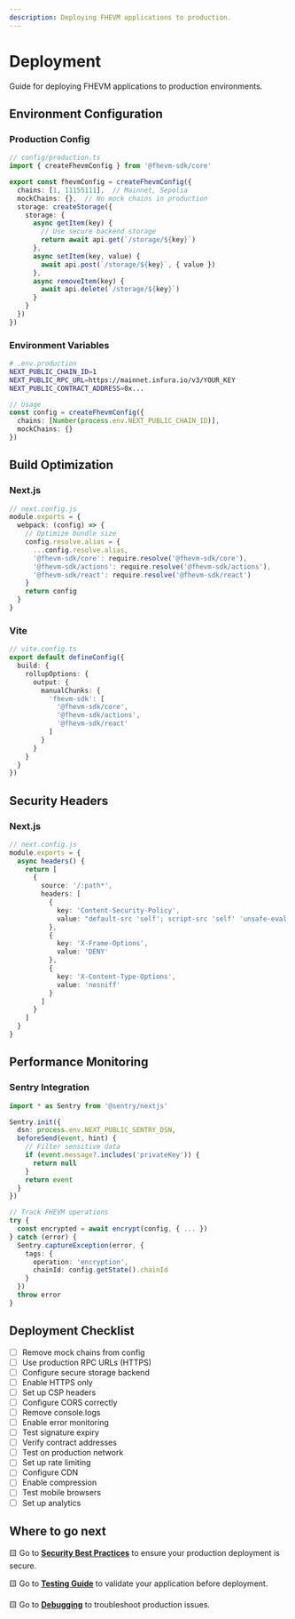 ```yaml
---
description: Deploying FHEVM applications to production.
---
```


# Deployment

Guide for deploying FHEVM applications to production environments.

## Environment Configuration

### Production Config

```typescript
// config/production.ts
import { createFhevmConfig } from '@fhevm-sdk/core'

export const fhevmConfig = createFhevmConfig({
  chains: [1, 11155111],  // Mainnet, Sepolia
  mockChains: {},  // No mock chains in production
  storage: createStorage({
    storage: {
      async getItem(key) {
        // Use secure backend storage
        return await api.get(`/storage/${key}`)
      },
      async setItem(key, value) {
        await api.post(`/storage/${key}`, { value })
      },
      async removeItem(key) {
        await api.delete(`/storage/${key}`)
      }
    }
  })
})
```

### Environment Variables

```bash
# .env.production
NEXT_PUBLIC_CHAIN_ID=1
NEXT_PUBLIC_RPC_URL=https://mainnet.infura.io/v3/YOUR_KEY
NEXT_PUBLIC_CONTRACT_ADDRESS=0x...
```

```typescript
// Usage
const config = createFhevmConfig({
  chains: [Number(process.env.NEXT_PUBLIC_CHAIN_ID)],
  mockChains: {}
})
```

## Build Optimization

### Next.js

```typescript
// next.config.js
module.exports = {
  webpack: (config) => {
    // Optimize bundle size
    config.resolve.alias = {
      ...config.resolve.alias,
      '@fhevm-sdk/core': require.resolve('@fhevm-sdk/core'),
      '@fhevm-sdk/actions': require.resolve('@fhevm-sdk/actions'),
      '@fhevm-sdk/react': require.resolve('@fhevm-sdk/react')
    }
    return config
  }
}
```

### Vite

```typescript
// vite.config.ts
export default defineConfig({
  build: {
    rollupOptions: {
      output: {
        manualChunks: {
          'fhevm-sdk': [
            '@fhevm-sdk/core',
            '@fhevm-sdk/actions',
            '@fhevm-sdk/react'
          ]
        }
      }
    }
  }
})
```

## Security Headers

### Next.js

```typescript
// next.config.js
module.exports = {
  async headers() {
    return [
      {
        source: '/:path*',
        headers: [
          {
            key: 'Content-Security-Policy',
            value: "default-src 'self'; script-src 'self' 'unsafe-eval'; connect-src 'self' https://*.infura.io"
          },
          {
            key: 'X-Frame-Options',
            value: 'DENY'
          },
          {
            key: 'X-Content-Type-Options',
            value: 'nosniff'
          }
        ]
      }
    ]
  }
}
```

## Performance Monitoring

### Sentry Integration

```typescript
import * as Sentry from '@sentry/nextjs'

Sentry.init({
  dsn: process.env.NEXT_PUBLIC_SENTRY_DSN,
  beforeSend(event, hint) {
    // Filter sensitive data
    if (event.message?.includes('privateKey')) {
      return null
    }
    return event
  }
})

// Track FHEVM operations
try {
  const encrypted = await encrypt(config, { ... })
} catch (error) {
  Sentry.captureException(error, {
    tags: {
      operation: 'encryption',
      chainId: config.getState().chainId
    }
  })
  throw error
}
```

## Deployment Checklist

- [ ] Remove mock chains from config
- [ ] Use production RPC URLs (HTTPS)
- [ ] Configure secure storage backend
- [ ] Enable HTTPS only
- [ ] Set up CSP headers
- [ ] Configure CORS correctly
- [ ] Remove console.logs
- [ ] Enable error monitoring
- [ ] Test signature expiry
- [ ] Verify contract addresses
- [ ] Test on production network
- [ ] Set up rate limiting
- [ ] Configure CDN
- [ ] Enable compression
- [ ] Test mobile browsers
- [ ] Set up analytics

## Where to go next

🟨 Go to [**Security Best Practices**](security-best-practices.md) to ensure your production deployment is secure.

🟨 Go to [**Testing Guide**](testing.md) to validate your application before deployment.

🟨 Go to [**Debugging**](debugging.md) to troubleshoot production issues.
